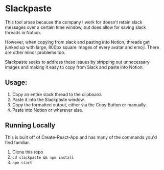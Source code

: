 # Slackpaste

This tool arose because the company I work for doesn't retain slack messages over a certain time window, but does allow for saving slack threads in Notion.

However, when copying from slack and pasting into Notion, threads get junked up with large, 800px square images of every avatar and emoji. There are other minor problems too. 

Slackpaste seeks to address these issues by stripping out unnecessary images and making it easy to copy from Slack and paste into Notion.

## Usage:

1. Copy an entire slack thread to the clipboard.
2. Paste it into the Slackpaste window.
3. Copy the formatted output, either via the Copy Button or manually.
4. Paste into Notion or wherever else.

## Running Locally

This is built off of Create-React-App and has many of the commands you'd find familiar.

1. Clone this repo
2. `cd slackpaste && npm install`
3. `npm start`
